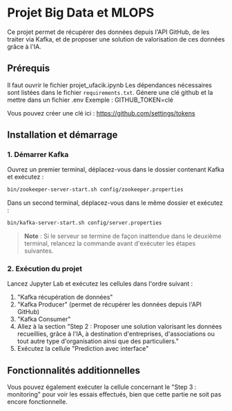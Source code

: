# Projet Big Data et MLOPS

Ce projet permet de récupérer des données depuis l'API GitHub, de les traiter via Kafka, et de proposer une solution de valorisation de ces données grâce à l'IA.

## Prérequis

Il faut ouvrir le fichier projet_ufacik.ipynb
Les dépendances nécessaires sont listées dans le fichier `requirements.txt`.
Génere une clé github et la mettre dans un fichier .env
Exemple : GITHUB_TOKEN=clé

Vous pouvez créer une clé ici : https://github.com/settings/tokens

## Installation et démarrage

### 1. Démarrer Kafka

Ouvrez un premier terminal, déplacez-vous dans le dossier contenant Kafka et exécutez :

```bash
bin/zookeeper-server-start.sh config/zookeeper.properties
```

Dans un second terminal, déplacez-vous dans le même dossier et exécutez :

```bash
bin/kafka-server-start.sh config/server.properties
```

> **Note** : Si le serveur se termine de façon inattendue dans le deuxième terminal, relancez la commande avant d'exécuter les étapes suivantes.

### 2. Exécution du projet

Lancez Jupyter Lab et exécutez les cellules dans l'ordre suivant :

1. "Kafka récupération de données"
2. "Kafka Producer" (permet de récupérer les données depuis l'API GitHub)
3. "Kafka Consumer"
4. Allez à la section "Step 2 : Proposer une solution valorisant les données recueillies, grâce à l'IA, à destination d'entreprises, d'associations ou tout autre type d'organisation ainsi que des particuliers."
5. Exécutez la cellule "Prediction avec interface"

## Fonctionnalités additionnelles

Vous pouvez également exécuter la cellule concernant le "Step 3 : monitoring" pour voir les essais effectués, bien que cette partie ne soit pas encore fonctionnelle.
